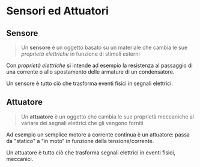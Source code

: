 # Sensori ed Attuatori

## Sensore

> Un **sensore** è un oggetto basato su un materiale che cambia le sue _proprietà elettriche_ in funzione di stimoli esterni

Con _proprietà elettriche_ si intende ad esempio la resistenza al passaggio di una corrente o allo spostamento delle armature di un condensatore.

Un sensore è tutto ciò che trasforma eventi fisici in segnali elettrici.

## Attuatore

> Un **attuatore** è un oggetto che cambia le sue proprietà meccaniche al variare dei segnali elettrici che gli vengono forniti

Ad esempio un semplice motore a corrente continua è un attuatore: passa da "statico" a "in moto" in funzione della tensione/corrente.

Un attuatore è tutto ciò che trasforma segnali elettrici in eventi fisici, meccanici.
